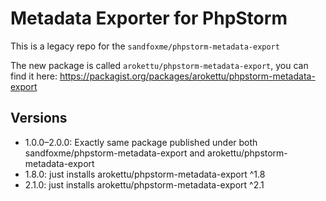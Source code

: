 # Metadata Exporter for PhpStorm

This is a legacy repo for the `sandfoxme/phpstorm-metadata-export`

The new package is called `arokettu/phpstorm-metadata-export`, you can find it here:
https://packagist.org/packages/arokettu/phpstorm-metadata-export

## Versions

* 1.0.0&ndash;2.0.0: Exactly same package published under both sandfoxme/phpstorm-metadata-export and arokettu/phpstorm-metadata-export
* 1.8.0: just installs arokettu/phpstorm-metadata-export ^1.8
* 2.1.0: just installs arokettu/phpstorm-metadata-export ^2.1
